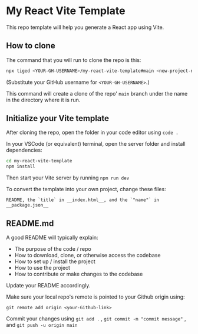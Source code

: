 # My React Vite Template

This repo template will help you generate a React app using Vite.

## How to clone

The command that you will run to clone the repo is this:

```sh
npx tiged <YOUR-GH-USERNAME>/my-react-vite-template#main <new-project-name>
```

(Substitute your GitHub username for `<YOUR-GH-USERNAME>`.)

This command will create a clone of the repo' `main` branch under the name
<new-project-name> in the directory where it is run.

## Initialize your Vite template

After cloning the repo, open the folder in your code editor using `code .`

In your VSCode (or equivalent) terminal, open the server folder and install dependencies:

```sh
cd my-react-vite-template
npm install
```

Then start your Vite server by running `npm run dev`

To convert the template into your own project, change these files:

```README, the `title` in __index.html__, and the `"name"` in __package.json__```

## README.md
A good README will typically explain:

* The purpose of the code / repo
* How to download, clone, or otherwise access the codebase
* How to set up / install the project
* How to use the project
* How to contribute or make changes to the codebase

Update your README accordingly.

Make sure your local repo's remote is pointed to your Github origin using:

`git remote add origin <your-Github-link>`

Commit your changes using `git add .` , `git commit -m "commit message"` , and `git push -u origin main`
